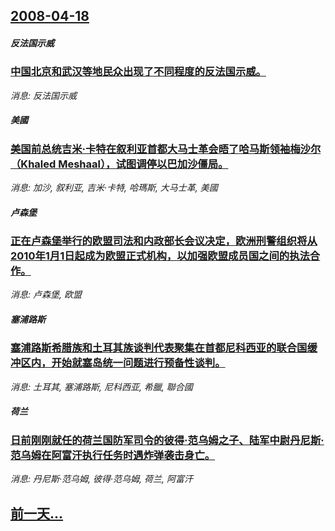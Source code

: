 ## [2008-04-18](/news/2008/04/18/index.md)

##### 反法国示威
### [中国北京和武汉等地民众出现了不同程度的反法国示威。 ](/news/2008/04/18/中国北京和武汉等地民众出现了不同程度的反法国示威.md)
_消息: 反法国示威_

##### 美國
### [美国前总统吉米·卡特在叙利亚首都大马士革会晤了哈马斯领袖梅沙尔（Khaled Meshaal），试图调停以巴加沙僵局。](/news/2008/04/18/美国前总统吉米-卡特在叙利亚首都大马士革会晤了哈马斯领袖梅沙尔-Khaled-Meshaal-试图调停以巴加沙僵局.md)
_消息: 加沙, 叙利亚, 吉米·卡特, 哈瑪斯, 大马士革, 美國_

##### 卢森堡
### [正在卢森堡举行的欧盟司法和内政部长会议决定，欧洲刑警组织将从2010年1月1日起成为欧盟正式机构，以加强欧盟成员国之间的执法合作。](/news/2008/04/18/正在卢森堡举行的欧盟司法和内政部长会议决定-欧洲刑警组织将从2010年1月1日起成为欧盟正式机构-以加强欧盟成员国之间的.md)
_消息: 卢森堡, 欧盟_

##### 塞浦路斯
### [塞浦路斯希腊族和土耳其族谈判代表聚集在首都尼科西亚的联合国缓冲区内，开始就塞岛统一问题进行预备性谈判。](/news/2008/04/18/塞浦路斯希腊族和土耳其族谈判代表聚集在首都尼科西亚的联合国缓冲区内-开始就塞岛统一问题进行预备性谈判.md)
_消息: 土耳其, 塞浦路斯, 尼科西亚, 希臘, 聯合國_

##### 荷兰
### [日前刚刚就任的荷兰国防军司令的彼得·范乌姆之子、陆军中尉丹尼斯·范乌姆在阿富汗执行任务时遇炸弹袭击身亡。](/news/2008/04/18/日前刚刚就任的荷兰国防军司令的彼得-范乌姆之子-陆军中尉丹尼斯-范乌姆在阿富汗执行任务时遇炸弹袭击身亡.md)
_消息: 丹尼斯·范乌姆, 彼得·范乌姆, 荷兰, 阿富汗_

## [前一天...](/news/2008/04/17/index.md)


